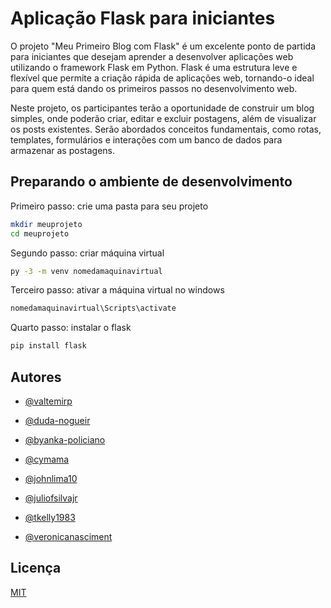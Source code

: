 
# Aplicação Flask para iniciantes

O projeto "Meu Primeiro Blog com Flask" é um excelente ponto de partida para iniciantes que desejam aprender a desenvolver aplicações web utilizando o framework Flask em Python. Flask é uma estrutura leve e flexível que permite a criação rápida de aplicações web, tornando-o ideal para quem está dando os primeiros passos no desenvolvimento web.

Neste projeto, os participantes terão a oportunidade de construir um blog simples, onde poderão criar, editar e excluir postagens, além de visualizar os posts existentes. Serão abordados conceitos fundamentais, como rotas, templates, formulários e interações com um banco de dados para armazenar as postagens.


## Preparando o ambiente de desenvolvimento

Primeiro passo: 
crie uma pasta para seu projeto

```bash
mkdir meuprojeto
cd meuprojeto
```
Segundo passo: criar máquina virtual
```bash
py -3 -m venv nomedamaquinavirtual
```
Terceiro passo: ativar a máquina virtual no windows
```bash
nomedamaquinavirtual\Scripts\activate
```
Quarto passo: instalar o flask
```bash
pip install flask
```

## Autores

- [@valtemirp](https://www.github.com/valtemirp)
- [@duda-nogueir](https://www.github.com/duda-nogueir)

- [@byanka-policiano](https://www.github.com/byanka-policiano)

- [@cymama](https://www.github.com/cymama)

- [@johnlima10](https://www.github.com/johnlima10)

- [@juliofsilvajr](https://www.github.com/juliofsilvajr)

- [@tkelly1983](https://www.github.com/tkelly1983)

- [@veronicanasciment](https://www.github.com/veronicanasciment)
## Licença

[MIT](https://choosealicense.com/licenses/mit/)

